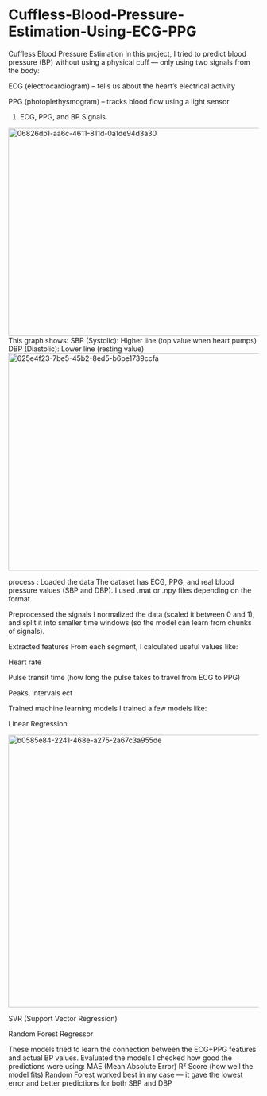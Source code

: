 # Cuffless-Blood-Pressure-Estimation-Using-ECG-PPG

Cuffless Blood Pressure Estimation
In this project, I tried to predict blood pressure (BP) without using a physical cuff — only using two signals from the body:

ECG (electrocardiogram) – tells us about the heart’s electrical activity

PPG (photoplethysmogram) – tracks blood flow using a light sensor
1. ECG, PPG, and BP Signals
<img width="552" height="418" alt="06826db1-aa6c-4611-811d-0a1de94d3a30" src="https://github.com/user-attachments/assets/0542bf8c-87a6-4e39-8d74-513d1becbf19" />
 This graph shows:
SBP (Systolic): Higher line (top value when heart pumps)
DBP (Diastolic): Lower line (resting value)
<img width="571" height="437" alt="625e4f23-7be5-45b2-8ed5-b6be1739ccfa" src="https://github.com/user-attachments/assets/5ed385de-009e-4ad3-b5c5-693924472cb2" />

 process :
Loaded the data
The dataset has ECG, PPG, and real blood pressure values (SBP and DBP). I used .mat or .npy files depending on the format.

Preprocessed the signals
I normalized the data (scaled it between 0 and 1), and split it into smaller time windows (so the model can learn from chunks of signals).

Extracted features
From each segment, I calculated useful values like:

Heart rate

Pulse transit time (how long the pulse takes to travel from ECG to PPG)

Peaks, intervals ect 

Trained machine learning models
I trained a few models like:

Linear Regression

<img width="1337" height="547" alt="b0585e84-2241-468e-a275-2a67c3a955de" src="https://github.com/user-attachments/assets/469f27b2-3ef5-4fba-895e-aaa72e4783f4" />


SVR (Support Vector Regression)

Random Forest Regressor



These models tried to learn the connection between the ECG+PPG features and actual BP values.
Evaluated the models
I checked how good the predictions were using:
MAE (Mean Absolute Error)
R² Score (how well the model fits)
Random Forest worked best in my case — it gave the lowest error and better predictions for both SBP and DBP
